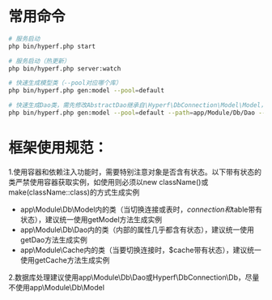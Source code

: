 # 常用命令

```bash
# 服务启动
php bin/hyperf.php start

# 服务启动（热更新）
php bin/hyperf.php server:watch

# 快速生成模型类（--pool对应哪个库）
php bin/hyperf.php gen:model --pool=default 

# 快速生成Dao类，需先修改AbstractDao继承自\Hyperf\DbConnection\Model\Model，再注释掉冲突的方法，生成后再修改
php bin/hyperf.php gen:model --pool=default --path=app/Module/Db/Dao --inheritance=AbstractDao --uses='App\Module\Db\Dao\AbstractDao'
```
    
# 框架使用规范：

1.使用容器和依赖注入功能时，需要特别注意对象是否含有状态。以下带有状态的类严禁使用容器获取实例，如使用则必须以new className()或make(className::class)的方式生成实例
- app\Module\Db\Model内的类（当切换连接或表时，$connection和$table带有状态），建议统一使用getModel方法生成实例
- app\Module\Db\Dao内的类（内部的属性几乎都含有状态），建议统一使用getDao方法生成实例
- app\Module\Cache内的类（当要切换连接时，$cache带有状态），建议统一使用getCache方法生成实例

2.数据库处理建议使用app\Module\Db\Dao或Hyperf\DbConnection\Db，尽量不使用app\Module\Db\Model